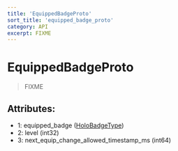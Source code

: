 ```yaml
---
title: 'EquippedBadgeProto'
sort_title: 'equipped_badge_proto'
category: API
excerpt: FIXME
---
```


# EquippedBadgeProto

> FIXME

## Attributes:

- 1: equipped_badge ([HoloBadgeType](../../enums/HoloBadgeType/))
- 2: level (int32)
- 3: next_equip_change_allowed_timestamp_ms (int64)
